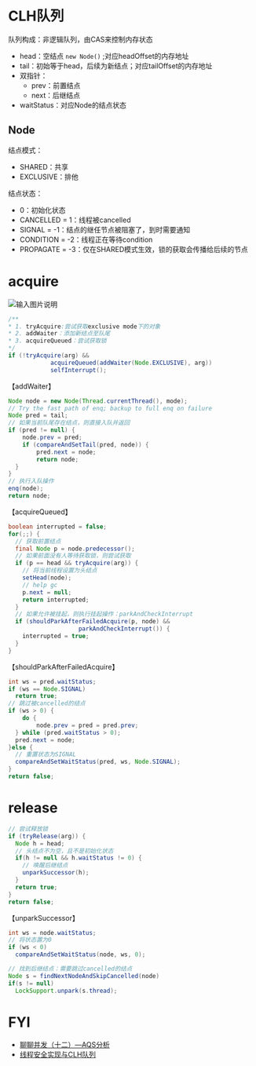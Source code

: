# CLH队列

队列构成：非逻辑队列，由CAS来控制内存状态

- head：空结点 `new Node()` ;对应headOffset的内存地址
- tail：初始等于head，后续为新结点；对应tailOffset的内存地址
- 双指针：
  - prev：前置结点
  - next：后继结点
- waitStatus：对应Node的结点状态

## Node

结点模式：

- SHARED：共享
- EXCLUSIVE：排他

结点状态：

- 0：初始化状态
- CANCELLED =  1：线程被cancelled
- SIGNAL = -1：结点的继任节点被阻塞了，到时需要通知
- CONDITION = -2：线程正在等待condition
- PROPAGATE = -3：仅在SHARED模式生效，锁的获取会传播给后续的节点

# acquire

![输入图片说明](https://static.oschina.net/uploads/img/201511/19151122_tpXi.jpg)

```Java
/**
* 1. tryAcquire:尝试获取exclusive mode下的对象
* 2. addWaiter：添加新结点至队尾
* 3. acquireQueued：尝试获取锁
*/ 
if (!tryAcquire(arg) &&
            acquireQueued(addWaiter(Node.EXCLUSIVE), arg))
            selfInterrupt();
```

【addWaiter】

```java
Node node = new Node(Thread.currentThread(), mode);
// Try the fast path of enq; backup to full enq on failure
Node pred = tail;
// 如果当前队尾存在结点，则直接入队并返回
if (pred != null) {
	node.prev = pred;
	if (compareAndSetTail(pred, node)) {
		pred.next = node;
		return node;
  }
}
// 执行入队操作
enq(node);
return node;
```

【acquireQueued】

```Java
boolean interrupted = false;
for(;;) {
  // 获取前置结点
  final Node p = node.predecessor();
  // 如果前面没有人等待获取锁，则尝试获取
  if (p == head && tryAcquire(arg)) {
    // 将当前线程设置为头结点
  	setHead(node);
    // help gc
    p.next = null;
    return interrupted;
  }
  // 如果允许被挂起，则执行挂起操作：parkAndCheckInterrupt
  if (shouldParkAfterFailedAcquire(p, node) &&
                    parkAndCheckInterrupt()) {
    interrupted = true;
  }
}
```

【shouldParkAfterFailedAcquire】

```Java
int ws = pred.waitStatus;
if (ws == Node.SIGNAL)
  return true;
// 跳过被cancelled的结点
if (ws > 0) {
	do {
		node.prev = pred = pred.prev;
  } while (pred.waitStatus > 0);
  pred.next = node;	
}else {
  // 重置状态为SIGNAL
  compareAndSetWaitStatus(pred, ws, Node.SIGNAL);
}
return false;
```



# release

```java
// 尝试释放锁
if (tryRelease(arg)) {
  Node h = head;
  // 头结点不为空，且不是初始化状态
  if(h != null && h.waitStatus != 0) {
    // 唤醒后继结点
    unparkSuccessor(h);
  }
  return true;
}
return false;
```

【unparkSuccessor】

```java
int ws = node.waitStatus;
// 将状态置为0
if (ws < 0)
  compareAndSetWaitStatus(node, ws, 0);

// 找到后继结点：需要跳过cancelled的结点
Node s = findNextNodeAndSkipCancelled(node)
if(s != null) 
  LockSupport.unpark(s.thread);
```





# FYI

- [聊聊并发（十二）—AQS分析](https://my.oschina.net/xianggao/blog/532709)
- [线程安全实现与CLH队列](https://www.jianshu.com/p/0f6d3530d46b)